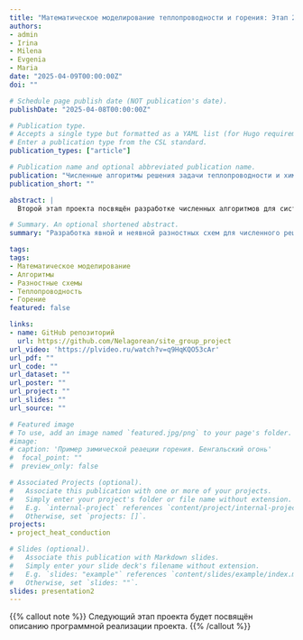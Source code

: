 ```yaml
---
title: "Математическое моделирование теплопроводности и горения: Этап 2 — Алгоритмы"
authors:
- admin
- Irina
- Milena
- Evgenia
- Maria
date: "2025-04-09T00:00:00Z"
doi: ""

# Schedule page publish date (NOT publication's date).
publishDate: "2025-04-08T00:00:00Z"

# Publication type.
# Accepts a single type but formatted as a YAML list (for Hugo requirements).
# Enter a publication type from the CSL standard.
publication_types: ["article"]

# Publication name and optional abbreviated publication name.
publication: "Численные алгоритмы решения задачи теплопроводности и химической реакции"
publication_short: ""

abstract: |
  Второй этап проекта посвящён разработке численных алгоритмов для системы уравнений, описывающей теплопроводность с экзотермической химической реакцией. Построены явная и неявная разностные схемы. Первая реализуется напрямую, но требует ограничений по шагу времени. Вторая (*неявная*) является безусловно устойчивой, но требует решения системы линейных уравнений. Алгоритмы подготовлены к реализации в Julia и OpenModelica.

# Summary. An optional shortened abstract.
summary: "Разработка явной и неявной разностных схем для численного решения модели теплопроводности и химической реакции."

tags:
tags:
- Математическое моделирование
- Алгоритмы
- Разностные схемы
- Теплопроводность
- Горение
featured: false

links:
- name: GitHub репозиторий
  url: https://github.com/Nelagorean/site_group_project
url_video: 'https://plvideo.ru/watch?v=q9HqKQO53cAr'
url_pdf: ""
url_code: ""
url_dataset: ""
url_poster: ""
url_project: ""
url_slides: ""
url_source: ""

# Featured image
# To use, add an image named `featured.jpg/png` to your page's folder. 
#image:
# caption: 'Пример зимической реаеции горения. Бенгальский огонь'
#  focal_point: ""
#  preview_only: false

# Associated Projects (optional).
#   Associate this publication with one or more of your projects.
#   Simply enter your project's folder or file name without extension.
#   E.g. `internal-project` references `content/project/internal-project/index.md`.
#   Otherwise, set `projects: []`.
projects:
- project_heat_conduction

# Slides (optional).
#   Associate this publication with Markdown slides.
#   Simply enter your slide deck's filename without extension.
#   E.g. `slides: "example"` references `content/slides/example/index.md`.
#   Otherwise, set `slides: ""`.
slides: presentation2
---
```


{{% callout note %}}
Следующий этап проекта будет посвящён описанию программной реализации проекта.
{{% /callout %}}


